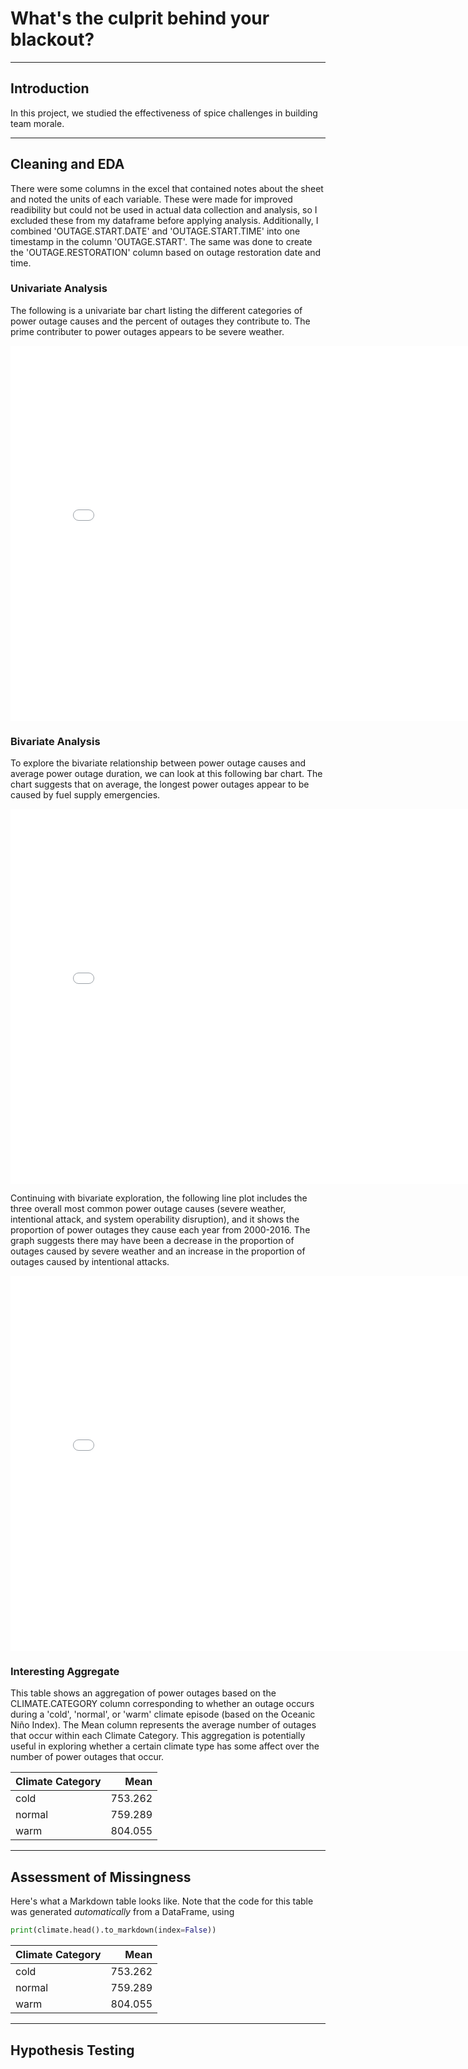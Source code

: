 # What's the culprit behind your blackout?

---

## Introduction

In this project, we studied the effectiveness of spice challenges in building team morale.

---

## Cleaning and EDA

There were some columns in the excel that contained notes about the sheet and noted the units of each variable. These were made for improved readibility but could not be used in actual data collection and analysis, so I excluded these from my dataframe before applying analysis. Additionally, I combined 'OUTAGE.START.DATE' and 'OUTAGE.START.TIME' into one timestamp in the column 'OUTAGE.START'. The same was done to create the 'OUTAGE.RESTORATION' column based on outage restoration date and time.

### Univariate Analysis

The following is a univariate bar chart listing the different categories of power outage causes and the percent of outages they contribute to. The prime contributer to power outages appears to be severe weather.
<iframe src="ass/eda1.html" width=800 height=600 frameBorder=0></iframe>


### Bivariate Analysis

To explore the bivariate relationship between power outage causes and average power outage duration, we can look at this following bar chart. The chart suggests that on average, the longest power outages appear to be caused by fuel supply emergencies. 
<iframe src="ass/eda2.html" width=800 height=600 frameBorder=0></iframe>


Continuing with bivariate exploration, the following line plot includes the three overall most common power outage causes (severe weather, intentional attack, and system operability disruption), and it shows the proportion of power outages they cause each year from 2000-2016. The graph suggests there may have been a decrease in the proportion of outages caused by severe weather and an increase in the proportion of outages caused by intentional attacks.
<iframe src="ass/eda3.html" width=800 height=600 frameBorder=0></iframe>


### Interesting Aggregate

This table shows an aggregation of power outages based on the CLIMATE.CATEGORY column corresponding to whether an outage occurs during a 'cold', 'normal', or 'warm' climate episode (based on the Oceanic Niño Index). The Mean column represents the average number of outages that occur within each Climate Category. This aggregation is potentially useful in exploring whether a certain climate type has some affect over the number of power outages that occur.


| Climate Category   |    Mean |
|:-------------------|--------:|
| cold               | 753.262 |
| normal             | 759.289 |
| warm               | 804.055 |



---

## Assessment of Missingness

Here's what a Markdown table looks like. Note that the code for this table was generated _automatically_ from a DataFrame, using

```py
print(climate.head().to_markdown(index=False))
```

| Climate Category   |    Mean |
|:-------------------|--------:|
| cold               | 753.262 |
| normal             | 759.289 |
| warm               | 804.055 |

---

## Hypothesis Testing
